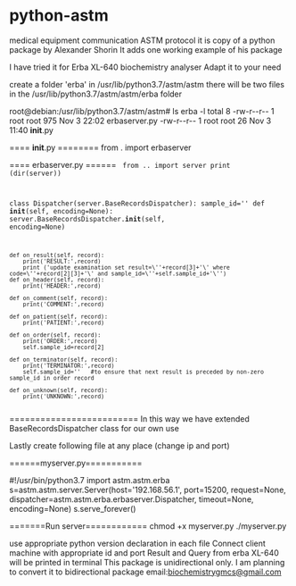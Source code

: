 # python-astm
medical equipment communication ASTM protocol
it is copy of a python package by Alexander Shorin
It adds one working example of his package

 I have tried it for Erba XL-640 biochemistry analyser
Adapt it to your need

create a folder 'erba' in /usr/lib/python3.7/astm/astm
there will be two files in the /usr/lib/python3.7/astm/astm/erba folder

root@debian:/usr/lib/python3.7/astm/astm# ls erba -l
total 8
-rw-r--r-- 1 root root 975 Nov 3 22:02 erbaserver.py
-rw-r--r-- 1 root root 26 Nov 3 11:40 __init__.py

==== __init__.py ========
from . import erbaserver

==== erbaserver.py ======
<code>
from .. import server
print (dir(server))

class Dispatcher(server.BaseRecordsDispatcher):
    sample_id=''
    def __init__(self, encoding=None):
        server.BaseRecordsDispatcher.__init__(self, encoding=None)
        
    def on_result(self, record):
        print('RESULT:',record)
        print ('update examination set result=\''+record[3]+'\' where code=\''+record[2][3]+'\' and sample_id=\''+self.sample_id+'\'')
    def on_header(self, record):
        print('HEADER:',record)

    def on_comment(self, record):
        print('COMMENT:',record)

    def on_patient(self, record):
        print('PATIENT:',record)

    def on_order(self, record):
        print('ORDER:',record)
        self.sample_id=record[2]
        
    def on_terminator(self, record):
        print('TERMINATOR:',record)
        self.sample_id=''	#to ensure that next result is preceded by non-zero sample_id in order record

    def on_unknown(self, record):
        print('UNKNOWN:',record)
</code>
=========================
In this way we have extended BaseRecordsDispatcher class for our own use

Lastly create following file at any place (change ip and port)

======myserver.py===========

#!/usr/bin/python3.7
import astm.astm.erba
s=astm.astm.server.Server(host='192.168.56.1', port=15200,
                 request=None, dispatcher=astm.astm.erba.erbaserver.Dispatcher,
                 timeout=None, encoding=None)
s.serve_forever()

=======Run server============
chmod +x myserver.py
./myserver.py

use appropriate python version declaration in each file
Connect client machine with appropriate id and port
Result and Query from erba XL-640 will be printed in terminal
This package is unidirectional only.
I am planning to convert it to bidirectional package
email:biochemistrygmcs@gmail.com
